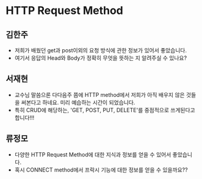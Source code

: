 # HTTP Request Method

## 김한주
- 저희가 배웠던 get과 post이외의 요청 방식에 관한 정보가 있어서 좋았습니다.
- 여기서 응답의 Head와 Body가 정확히 무엇을 뜻하는 지 알려주실 수 있나요?

## 서재현
- 교수님 말씀으론 다다음주 쯤에 HTTP method에서 저희가 아직 배우지 않은 것들을 써본다고 하네요. 미리 예습하는 시간이 되었습니다.
- 특히 CRUD에 해당하는, 'GET, POST, PUT, DELETE'를 중점적으로 쓰게된다고 합니다!!!

## 류정모
- 다양한 HTTP Request Method에 대한 지식과 정보를 얻을 수 있어서 좋았습니다.
- 혹시 CONNECT method에서 프락시 기능에 대한 정보를 얻을 수 있을까요??
